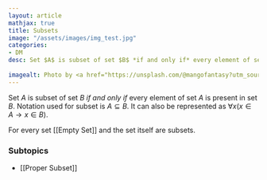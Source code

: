 ```yaml
---
layout: article
mathjax: true
title: Subsets
image: "/assets/images/img_test.jpg"
categories:
- DM
desc: Set $A$ is subset of set $B$ *if and only if* every element of set $A$ is present in set $B$.
 
imagealt: Photo by <a href="https://unsplash.com/@mangofantasy?utm_source=unsplash&utm_medium=referral&utm_content=creditCopyText">Tim Johnson</a> on <a href="https://unsplash.com/s/photos/logic?utm_source=unsplash&utm_medium=referral&utm_content=creditCopyText">Unsplash</a>
---
```

Set $A$ is subset of set $B$ *if and only if* every element of set $A$ is present in set $B$.
Notation used for subset is $A \subseteq B$.
It can also be represented as $\forall x(x \in A \to x \in B)$.

For every set [[Empty Set]] and the set itself are subsets.

### Subtopics
- [[Proper Subset]]